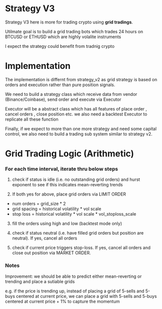 # Strategy V3

Strategy V3 here is more for trading crypto using <b>grid tradings</b>.

Utilmate goal is to build a grid trading bots which trades 24 hours on BTCUSD or ETHUSD which are highly volalite instruments

I expect the strategy could benefit from tradnig crypto

# Implementation

The implementation is differnt from strategy_v2 as grid strategy is based on orders and execution rather than pure position signals.

We need to build a strategy class which receive data from vendor (Binance/Coinbase), send order and execute via Executor

Executor will be a abstract class which has all features of place order , cancel orders , close position etc. we also need a backtest Executor to replicate all these function

Finally, if we expect to more than one more strategy and need some capital control, we also need to build a trading sub system similar to strategy v2.

# Grid Trading Logic (Arithmetic)

### For each time interval, iterate thru below steps

1. check if status is idle (i.e. no outstanding grid orders) and hurst exponent to see if this indicates mean-reverting trends

2. If both yes for above, place grid orders via LIMIT ORDER

- num orders   = grid_size * 2
- grid spacing = historical volatility * vol scale
- stop loss    = historical volatility * vol scale * vol_stoploss_scale

3. fill the orders using high and low (backtest mode only)

4. check if status neutral (i.e. have filled grid orders but position are neutral). If yes, cancel all orders

5. check if current price triggers stop-loss. If yes, cancel all orders and close out position via MARKET ORDER.

### Notes

Improvement: we should be able to predict either mean-reverting or trending and place a sutiable grids

e.g. if the price is trending up, instead of placing a grid of 5-sells and 5-buys centered at current price, we can place a grid with 5-sells and 5-buys centered at current price + 1% to capture the momentum

